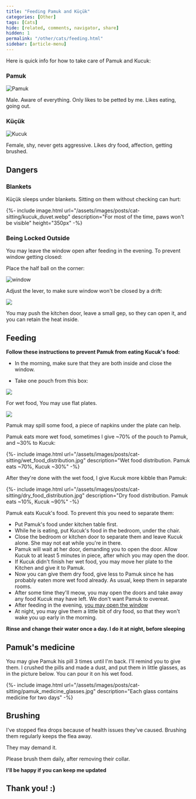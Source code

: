 ```yaml
---
title: "Feeding Pamuk and Küçük"
categories: [Other]
tags: [Cats]
hide: [related, comments, navigator, share]
hidden: 1
permalink: "/other/cats/feeding.html"
sidebar: [article-menu]
---
```


Here is quick info for how to take care of Pamuk and Kucuk:


### Pamuk
![Pamuk](/assets/images/posts/cat-sitting/pamuk.webp)

Male. Aware of everything. Only likes to be petted by me. Likes eating, going out.

### Küçük
![Kucuk](/assets/images/posts/cat-sitting/kucuk.webp "Küçük")

Female, shy, never gets aggressive. Likes dry food, affection, getting brushed.

## Dangers

### Blankets

Küçük sleeps under blankets. Sitting on them without checking can hurt:

{%- include image.html url="/assets/images/posts/cat-sitting/kucuk_duvet.webp" description="For most of the time, paws won't be visible" height="350px" -%}


### Being Locked Outside

You may leave the window open after feeding in the evening. To prevent window getting closed:

Place the half ball on the corner:

![window](/assets/images/posts/cat-sitting/window.webp)

Adjust the lever, to make sure window won't be closed by a drift:

![](//www.youtube.com/watch?v=1iZoru6Wl-g?width=700&height=400)

You may push the kitchen door, leave a small gep, so they can open it, and you can retain the heat inside.

## Feeding

**Follow these instructions to prevent Pamuk from eating Kucuk's food:** 

- In the morning, make sure that they are both inside and close the window.

- Take one pouch from this box:

![](/assets/images/posts/cat-sitting/food_pouch.jpeg)


For wet food, You may use flat plates.

![](/assets/images/posts/cat-sitting/food_dishes.jpg)

Pamuk may spill some food, a piece of napkins under the plate can help.

Pamuk eats more wet food, sometimes I give ~70% of the pouch to Pamuk, and ~30% to Kucuk:

{%- include image.html url="/assets/images/posts/cat-sitting/wet_food_distribution.jpg" description="Wet food distribution. Pamuk eats ~70%, Kucuk ~30%" -%}

After they're done with the wet food, I give Kucuk more kibble than Pamuk:

{%- include image.html url="/assets/images/posts/cat-sitting/dry_food_distribution.jpg" description="Dry food distribution. Pamuk eats ~10%, Kucuk ~90%" -%}


Pamuk eats Kucuk's food. To prevent this you need to separate them:

- Put Pamuk's food under kitchen table first.
- While he is eating, put Kucuk's food in the bedroom, under the chair.
- Close the bedroom or kitchen door to separate them and leave Kucuk alone. She may not eat while you're in there.
- Pamuk will wait at her door, demanding you to open the door. Allow Kucuk to at least 5 minutes in piece, after which you may open the door.
- If Kucuk didn't finish her wet food, you may move her plate to the Kitchen and give it to Pamuk.
- Now you can give them dry food, give less to Pamuk since he has probably eaten more wet food already. As usual, keep them in separate rooms. 
- After some time they'll meow, you may open the doors and take away any food Kucuk may have left. We don't want Pamuk to overeat.
- After feeding in the evening, [you may open the window](#being-locked-outside)
- At night, you may give them a little bit of dry food, so that they won't wake you up early in the morning.


**Rinse and change their water once a day. I do it at night, before sleeping**

## Pamuk's medicine

You may give Pamuk his pill 3 times until I'm back. I'll remind you to give them. I crushed the pills and made a dust, and put them in little glasses, as in the picture below. You can pour it on his wet food.


{%- include image.html url="/assets/images/posts/cat-sitting/pamuk_medicine_glasses.jpg" description="Each glass contains medicine for two days" -%}


## Brushing

I've stopped flea drops because of health issues they've caused. Brushing them regularly keeps the flea away.

They may demand it. 

Please brush them daily, after removing their collar.

**I'll be happy if you can keep me updated**

## **Thank you! :)**